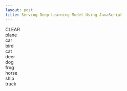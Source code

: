 ```yaml
---
layout: post
title: Serving Deep Learning Model Using JavaScript
---
```

<html>
  <head>
    <link rel="stylesheet" href="{{ site.baseurl }}/data/2021-12-05-Serving-Deep-Learning-Model-Using-JavaScript/cifar_model_page_style.css" />
  </head>
  <body>
    <div class="card elevation">
      <canvas
        class="canvas elevation"
        id="canvas"
        width="280"
        height="280"
      ></canvas>
      <div class="button" id="clear-button">CLEAR</div>
      <div class="predictions">
        <div class="prediction-col" id="prediction-0">
          <div class="prediction-bar-container">
            <div class="prediction-bar"></div>
          </div>
          <div class="prediction-number">plane</div>
        </div>
        <div class="prediction-col" id="prediction-1">
          <div class="prediction-bar-container">
            <div class="prediction-bar"></div>
          </div>
          <div class="prediction-number">car</div>
        </div>
        <div class="prediction-col" id="prediction-2">
          <div class="prediction-bar-container">
            <div class="prediction-bar"></div>
          </div>
          <div class="prediction-number">bird</div>
        </div>
        <div class="prediction-col" id="prediction-3">
          <div class="prediction-bar-container">
            <div class="prediction-bar"></div>
          </div>
          <div class="prediction-number">cat</div>
        </div>
        <div class="prediction-col" id="prediction-4">
          <div class="prediction-bar-container">
            <div class="prediction-bar"></div>
          </div>
          <div class="prediction-number">deer</div>
        </div>
        <div class="prediction-col" id="prediction-5">
          <div class="prediction-bar-container">
            <div class="prediction-bar"></div>
          </div>
          <div class="prediction-number">dog</div>
        </div>
        <div class="prediction-col" id="prediction-6">
          <div class="prediction-bar-container">
            <div class="prediction-bar"></div>
          </div>
          <div class="prediction-number">frog</div>
        </div>
        <div class="prediction-col" id="prediction-7">
          <div class="prediction-bar-container">
            <div class="prediction-bar"></div>
          </div>
          <div class="prediction-number">horse</div>
        </div>
        <div class="prediction-col" id="prediction-8">
          <div class="prediction-bar-container">
            <div class="prediction-bar"></div>
          </div>
          <div class="prediction-number">ship</div>
        </div>
        <div class="prediction-col" id="prediction-9">
          <div class="prediction-bar-container">
            <div class="prediction-bar"></div>
          </div>
          <div class="prediction-number">truck</div>
        </div>
      </div>
    </div>
    <script src="https://cdn.jsdelivr.net/npm/onnxjs/dist/onnx.min.js"></script>
    <script src="{{ site.baseurl }}/data/2021-12-05-Serving-Deep-Learning-Model-Using-JavaScript/script.js"></script>
  </body>
</html>

